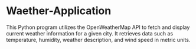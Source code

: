 # Waether-Application
This Python program utilizes the OpenWeatherMap API to fetch and display current weather information for a given city. It retrieves data such as temperature, humidity, weather description, and wind speed in metric units.
